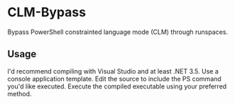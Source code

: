 # CLM-Bypass
Bypass PowerShell constrainted language mode (CLM) through runspaces.

## Usage
I'd recommend compiling with Visual Studio and at least .NET 3.5. Use a console application template. Edit the source to include the PS command you'd like executed. Execute the compiled executable using your preferred method.
